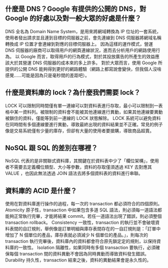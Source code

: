 ## 什麼是 DNS？Google 有提供的公開的 DNS，對 Google 的好處以及對一般大眾的好處是什麼？
DNS 全名為 Domain Name System，是用來將網域轉換為 IP 位址的一套系統，使用者發出請求並且連到目標的伺服器之前，會先連線到 DNS 伺服器將網域名稱轉換成 IP 位置才會連線到對應的目標伺服器上。
因為這樣的運作模式，營運 DNS 伺服器的廠商可以取得用戶的網頁連線狀況，進而去分析用戶的網路使用行為。
以 Google 而言，取得用戶的行為模式，對於其投放廣告的所產生的效益應該大於其營運 DNS 伺服器的成本來的多上許多。
對於大眾而言，使用 Google 所提供的公開 DNS 能夠得到更好的網路體驗（網路上都寫說會變快，但我個人沒啥感覺……可能是因為只是毫秒間的差距吧）。

## 什麼是資料庫的 lock？為什麼我們需要 lock？
LOCK 可以限制同時間僅有單一連線可以對資料表進行存取，最小可以限制到一表格中某一資料列。被限制的資料會不能被其他連線進行異動，如果其他連線要異動被鎖住的資料，僅能等到前一連線的 LOCK 狀態解除。
LOCK 系統可以避免資料在同時間有多個連線要進行異動，導致最終出現的資料結果並不正確。常見的例子像是交易系統僅有少量的庫存，但卻有大量的使用者要搶購，導致商品超賣。

## NoSQL 跟 SQL 的差別在哪裡？
NoSQL 代表的是非關聯式資料庫，其關鍵在於資料表中少了「欄位架構」，使用者不需要去定義欄位類型、大小等參數，資料的存取僅須透過 KEY 去對應其 VALUE ，也因此無法透過 JOIN 語法去將多個資料表的資料進行串聯。

## 資料庫的 ACID 是什麼？
使用在對資料庫進行操作的過程，每一次的 transaction 都必須符合的四個原則。
Atomicity 原子性，transaction 中如果包含多道 SQL 語法，則必須每一道語法都能夠正常執行完畢，才能將結果 commit。若任一道語法出現了錯誤，則必須整個 transaction rollback。
Consistency 一致性，transaction 的執行並不會破壞資料表間的自訂規則，舉例像是訂單明細與庫存表間存在的一自訂規則是：「訂單中增加了 N 個單位的產品，庫存表就必須減少 N 個單位的產品。」，則每次的 transaction 執行完畢後，資料庫內的資料都會符合原先鎖定定的規則，以保持資料庫的一致性。
Isolation 隔離性，如果同時有多個 transaction 要執行，必須確保每個 transaction 間的資料異動不會因為同時異動而導致資料發生錯誤。
Durability 持久性，transaction 結束之後，資料的異動結果會是永久性的。